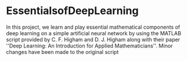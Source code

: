# EssentialsofDeepLearning
In this project, we learn and play essential mathematical components of deep learning on a simple artificial neural network by using the MATLAB script provided by C. F. Higham and D. J. Higham along with their paper ''Deep Learning: An Introduction for Applied Mathematicians''. Minor changes have been made to the original script
